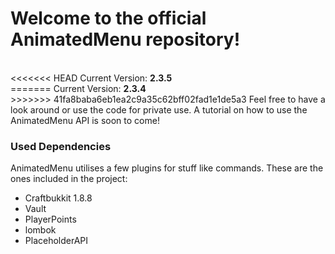 <h1>Welcome to the official AnimatedMenu repository!</h1><br>
<<<<<<< HEAD
Current Version: <b>2.3.5</b><br>
=======
Current Version: <b>2.3.4</b><br>
>>>>>>> 41fa8baba6eb1ea2c9a35c62bff02fad1e1de5a3
Feel free to have a look around or use the code for private use. A tutorial on how to use the AnimatedMenu API is soon to come!
<br>
<h3>Used Dependencies</h3>
AnimatedMenu utilises a few plugins for stuff like commands. These are the ones included in the project:
<ul>
	<li>Craftbukkit 1.8.8</li>
	<li>Vault</li>
	<li>PlayerPoints</li>
	<li>lombok</li>
	<li>PlaceholderAPI</li>
</ul>
